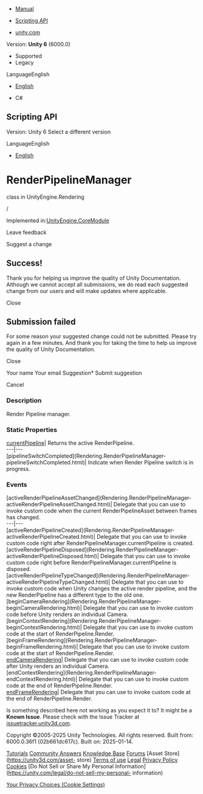 [ ]()

  * [Manual](../Manual/index.html)
  * [Scripting API](../ScriptReference/index.html)

  * [unity.com](https://unity.com/)

Version: **Unity 6** (6000.0)

  * Supported
  * Legacy

LanguageEnglish

  * [English]()

  * C#

[ ](https://docs.unity3d.com)

## Scripting API

Version: Unity 6 Select a different version

LanguageEnglish

  * [English]()

# RenderPipelineManager

class in UnityEngine.Rendering

/

Implemented in:[UnityEngine.CoreModule](UnityEngine.CoreModule.html)

Leave feedback

Suggest a change

## Success!

Thank you for helping us improve the quality of Unity Documentation. Although
we cannot accept all submissions, we do read each suggested change from our
users and will make updates where applicable.

Close

## Submission failed

For some reason your suggested change could not be submitted. Please <a>try
again</a> in a few minutes. And thank you for taking the time to help us
improve the quality of Unity Documentation.

Close

Your name Your email Suggestion* Submit suggestion

Cancel

[ ]()

### Description

Render Pipeline manager.

### Static Properties

[currentPipeline](Rendering.RenderPipelineManager-currentPipeline.html)|
Returns the active RenderPipeline.  
---|---  
[pipelineSwitchCompleted](Rendering.RenderPipelineManager-
pipelineSwitchCompleted.html)| Indicate when Render Pipeline switch is in
progress.  
  
### Events

[activeRenderPipelineAssetChanged](Rendering.RenderPipelineManager-
activeRenderPipelineAssetChanged.html)| Delegate that you can use to invoke
custom code when the current RenderPipelineAsset between frames has changed.  
---|---  
[activeRenderPipelineCreated](Rendering.RenderPipelineManager-
activeRenderPipelineCreated.html)| Delegate that you can use to invoke custom
code right after RenderPipelineManager.currentPipeline is created.  
[activeRenderPipelineDisposed](Rendering.RenderPipelineManager-
activeRenderPipelineDisposed.html)| Delegate that you can use to invoke custom
code right before RenderPipelineManager.currentPipeline is disposed.  
[activeRenderPipelineTypeChanged](Rendering.RenderPipelineManager-
activeRenderPipelineTypeChanged.html)| Delegate that you can use to invoke
custom code when Unity changes the active render pipeline, and the new
RenderPipeline has a different type to the old one.  
[beginCameraRendering](Rendering.RenderPipelineManager-
beginCameraRendering.html)| Delegate that you can use to invoke custom code
before Unity renders an individual Camera.  
[beginContextRendering](Rendering.RenderPipelineManager-
beginContextRendering.html)| Delegate that you can use to invoke custom code
at the start of RenderPipeline.Render.  
[beginFrameRendering](Rendering.RenderPipelineManager-
beginFrameRendering.html)| Delegate that you can use to invoke custom code at
the start of RenderPipeline.Render.  
[endCameraRendering](Rendering.RenderPipelineManager-endCameraRendering.html)|
Delegate that you can use to invoke custom code after Unity renders an
individual Camera.  
[endContextRendering](Rendering.RenderPipelineManager-
endContextRendering.html)| Delegate that you can use to invoke custom code at
the end of RenderPipeline.Render.  
[endFrameRendering](Rendering.RenderPipelineManager-endFrameRendering.html)|
Delegate that you can use to invoke custom code at the end of
RenderPipeline.Render.  
  
Is something described here not working as you expect it to? It might be a
**Known Issue**. Please check with the Issue Tracker at
[issuetracker.unity3d.com](https://issuetracker.unity3d.com).

Copyright ©2005-2025 Unity Technologies. All rights reserved. Built from:
6000.0.36f1 (02b661dc617c). Built on: 2025-01-14.

[Tutorials](https://unity3d.com/learn) [Community
Answers](https://answers.unity3d.com) [Knowledge
Base](https://support.unity3d.com/hc/en-us)
[Forums](https://forum.unity3d.com) [Asset Store](https://unity3d.com/asset-
store) [Terms of use](https://docs.unity3d.com/Manual/TermsOfUse.html)
[Legal](https://unity.com/legal) [Privacy
Policy](https://unity.com/legal/privacy-policy)
[Cookies](https://unity.com/legal/cookie-policy) [Do Not Sell or Share My
Personal Information](https://unity.com/legal/do-not-sell-my-personal-
information)

[Your Privacy Choices (Cookie Settings)](javascript:void\(0\);)

